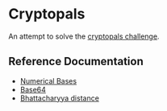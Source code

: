 # Cryptopals

An attempt to solve the [cryptopals challenge](https://cryptopals.com).

## Reference Documentation
* [Numerical Bases](https://cplusplus.com/doc/hex/)
* [Base64](https://en.wikipedia.org/wiki/Base64)
* [Bhattacharyya distance](https://en.wikipedia.org/wiki/Bhattacharyya_distance#Bhattacharyya_coefficient)
